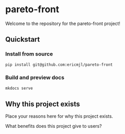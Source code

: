 # pareto-front

Welcome to the repository for the pareto-front project!

## Quickstart

<!-- uncomment if relevant
### Install from PyPI

```python
pip install pareto-front
```
-->
### Install from source

```bash
pip install git@github.com:ericmjl/pareto-front
```

### Build and preview docs

```bash
mkdocs serve
```

## Why this project exists

Place your reasons here for why this project exists.

What benefits does this project give to users?